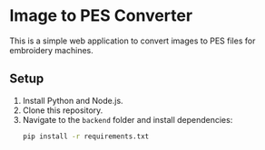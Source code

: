 # Image to PES Converter

This is a simple web application to convert images to PES files for embroidery machines.

## Setup

1. Install Python and Node.js.
2. Clone this repository.
3. Navigate to the `backend` folder and install dependencies:
   ```bash
   pip install -r requirements.txt
